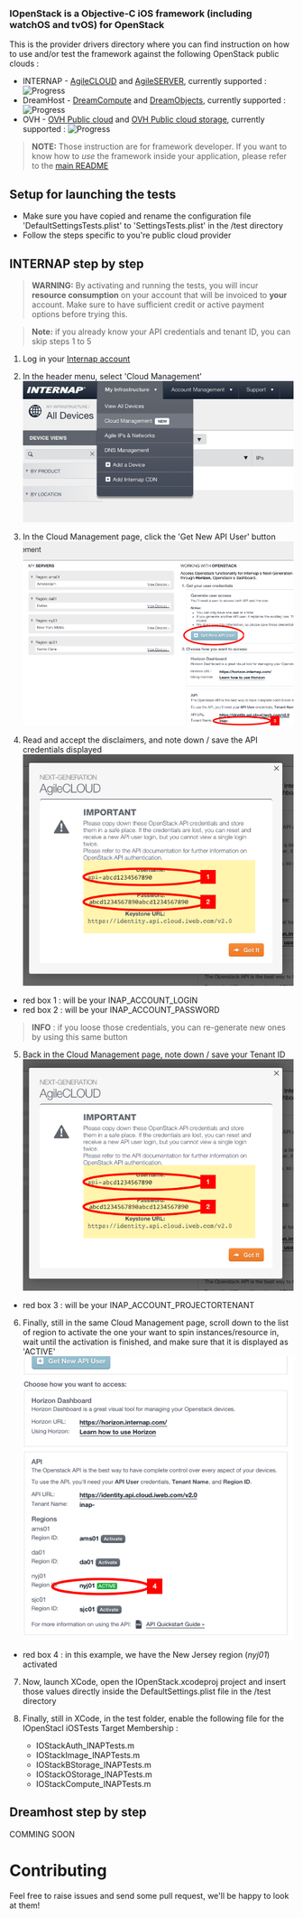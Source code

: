 ### IOpenStack is a Objective-C iOS framework (including watchOS and tvOS) for OpenStack
 
This is the provider drivers directory where you can find instruction on how to use and/or test the framework against the following OpenStack public clouds :

+ INTERNAP - [AgileCLOUD](http://www.internap.com/cloud/public-cloud/?ref=mnav) and [AgileSERVER](http://www.internap.com/bare-metal/?ref=mnav), currently supported : ![Progress](http://progressed.io/bar/100)  
+ DreamHost - [DreamCompute](https://www.dreamhost.com/cloud/computing/) and [DreamObjects](https://www.dreamhost.com/cloud/storage/), currently supported : ![Progress](http://progressed.io/bar/100)  
+ OVH - [OVH Public cloud](https://www.ovh.com/us/cloud/instances/) and [OVH Public cloud storage](https://www.ovh.com/us/cloud/storage/), currently supported : ![Progress](http://progressed.io/bar/0)  

> **NOTE:** Those instruction are for framework developer. If you want to know how to *use* the framework inside your application, please refer to the [main README](/README.md)

Setup for launching the tests
-------------------
* Make sure you have copied and rename the configuration file 'DefaultSettingsTests.plist' to 'SettingsTests.plist' in the /test directory
* Follow the steps specific to you're public cloud provider


INTERNAP step by step
-------------------

> **WARNING:** By activating and running the tests, you will incur **resource consumption** on your account that will be invoiced to **your** account. 
Make sure to have sufficient credit or active payment options before trying this.


> **Note:** if you already know your API credentials and tenant ID, you can skip steps 1 to 5


1. Log in your [Internap account](http://login.internap.com)
2. In the header menu, select 'Cloud Management' 
![INTERNAP - CloudManagement Menu](/design/step-by-step/INTERNAP-CloudManagement1.png)
    
3. In the Cloud Management page, click the 'Get New API User' button 
![INTERNAP - CloudManagement Menu](/design/step-by-step/INTERNAP-CloudManagement3.png)
    
4. Read and accept the disclaimers, and note down / save the API credentials displayed 
![INTERNAP - CloudManagement Menu](/design/step-by-step/INTERNAP-CloudManagement2.png)
* red box 1 : will be your INAP_ACCOUNT_LOGIN
* red box 2 : will be your INAP_ACCOUNT_PASSWORD
>**INFO** : if you loose those credentials, you can re-generate new ones by using this same button

5. Back in the Cloud Management page, note down / save your Tenant ID
![INTERNAP - CloudManagement Menu](/design/step-by-step/INTERNAP-CloudManagement2.png)
* red box 3 : will be your INAP_ACCOUNT_PROJECTORTENANT
    
6. Finally, still in the same Cloud Management page, scroll down to the list of region to activate the one your want to spin instances/resource in, wait until the activation is finished, and make sure that it is displayed as 'ACTIVE'
![INTERNAP - CloudManagement Menu](/design/step-by-step/INTERNAP-CloudManagement4.png)
* red box 4 : in this example, we have the New Jersey region (*nyj01*) activated
    
7. Now, launch XCode, open the IOpenStack.xcodeproj project and insert those values directly inside the DefaultSettings.plist file in the /test directory

8. Finally, still in XCode, in the test folder, enable the following file for the IOpenStacl iOSTests Target Membership :
    * IOStackAuth_INAPTests.m
    * IOStackImage_INAPTests.m
    * IOStackBStorage_INAPTests.m
    * IOStackOStorage_INAPTests.m
    * IOStackCompute_INAPTests.m
 


Dreamhost step by step
-------------------
 COMMING SOON


Contributing
============
 
 Feel free to raise issues and send some pull request, we'll be happy to look at them!
